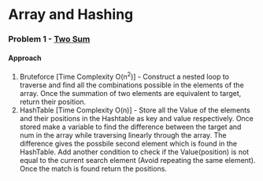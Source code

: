 # Array and Hashing
### Problem 1 - [Two Sum](https://leetcode.com/problems/two-sum/)
#### Approach
1. Bruteforce [Time Complexity O(n<sup>2</sup>)] - Construct a nested loop to traverse and find all the combinations possible in the elements of the array. Once the summation of two elements are equivalent to target, return their position.
2. HashTable [Time Complexity O(n)] - Store all the Value of the elements and their positions in the Hashtable as key and value respectively. Once stored make a variable to find the difference between the target and num in the array while traversing linearly through the array. The difference gives the possbile second element which is found in the HashTable. Add another condition to check if the Value(position) is not equal to the current search element (Avoid repeating the same element). Once the match is found return the positions. 
